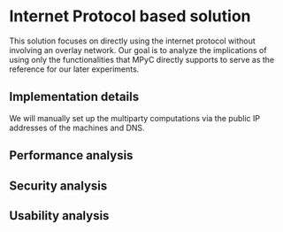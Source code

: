 


# Internet Protocol based solution 

This solution focuses on directly using the internet protocol without involving an overlay network. Our goal is to analyze the implications of using only the functionalities that MPyC directly supports to serve as the reference for our later experiments. 

## Implementation details

We will manually set up the multiparty computations via the public IP addresses of the machines and DNS.

## Performance analysis

## Security analysis

## Usability analysis

